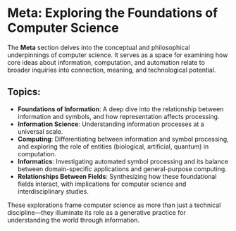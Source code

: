 # Meta: Exploring the Foundations of Computer Science

The **Meta** section delves into the conceptual and philosophical underpinnings of computer science. It serves as a space for examining how core ideas about information, computation, and automation relate to broader inquiries into connection, meaning, and technological potential. 

## Topics:
- **Foundations of Information**: A deep dive into the relationship between information and symbols, and how representation affects processing.
- **Information Science**: Understanding information processes at a universal scale.
- **Computing**: Differentiating between information and symbol processing, and exploring the role of entities (biological, artificial, quantum) in computation.
- **Informatics**: Investigating automated symbol processing and its balance between domain-specific applications and general-purpose computing.
- **Relationships Between Fields**: Synthesizing how these foundational fields interact, with implications for computer science and interdisciplinary studies.

These explorations frame computer science as more than just a technical discipline—they illuminate its role as a generative practice for understanding the world through information.

